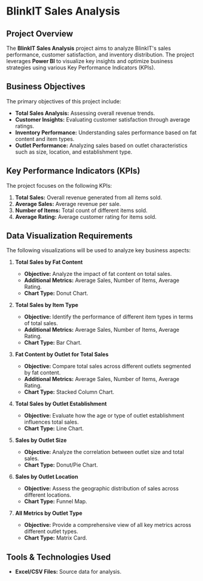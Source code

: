 # BlinkIT Sales Analysis

## Project Overview

The **BlinkIT Sales Analysis** project aims to analyze BlinkIT's sales performance, customer satisfaction, and inventory distribution. The project leverages **Power BI** to visualize key insights and optimize business strategies using various Key Performance Indicators (KPIs).

## Business Objectives

The primary objectives of this project include:

- **Total Sales Analysis:** Assessing overall revenue trends.
- **Customer Insights:** Evaluating customer satisfaction through average ratings.
- **Inventory Performance:** Understanding sales performance based on fat content and item types.
- **Outlet Performance:** Analyzing sales based on outlet characteristics such as size, location, and establishment type.

## Key Performance Indicators (KPIs)

The project focuses on the following KPIs:

1. **Total Sales:** Overall revenue generated from all items sold.
2. **Average Sales:** Average revenue per sale.
3. **Number of Items:** Total count of different items sold.
4. **Average Rating:** Average customer rating for items sold.

## Data Visualization Requirements

The following visualizations will be used to analyze key business aspects:

1. **Total Sales by Fat Content**  
   - **Objective:** Analyze the impact of fat content on total sales.  
   - **Additional Metrics:** Average Sales, Number of Items, Average Rating.  
   - **Chart Type:** Donut Chart.  

2. **Total Sales by Item Type**  
   - **Objective:** Identify the performance of different item types in terms of total sales.  
   - **Additional Metrics:** Average Sales, Number of Items, Average Rating.  
   - **Chart Type:** Bar Chart.  

3. **Fat Content by Outlet for Total Sales**  
   - **Objective:** Compare total sales across different outlets segmented by fat content.  
   - **Additional Metrics:** Average Sales, Number of Items, Average Rating.  
   - **Chart Type:** Stacked Column Chart.  

4. **Total Sales by Outlet Establishment**  
   - **Objective:** Evaluate how the age or type of outlet establishment influences total sales.  
   - **Chart Type:** Line Chart.  

5. **Sales by Outlet Size**  
   - **Objective:** Analyze the correlation between outlet size and total sales.  
   - **Chart Type:** Donut/Pie Chart.  

6. **Sales by Outlet Location**  
   - **Objective:** Assess the geographic distribution of sales across different locations.  
   - **Chart Type:** Funnel Map.  

7. **All Metrics by Outlet Type**  
   - **Objective:** Provide a comprehensive view of all key metrics across different outlet types.  
   - **Chart Type:** Matrix Card.  

## Tools & Technologies Used
- **Excel/CSV Files:** Source data for analysis.

